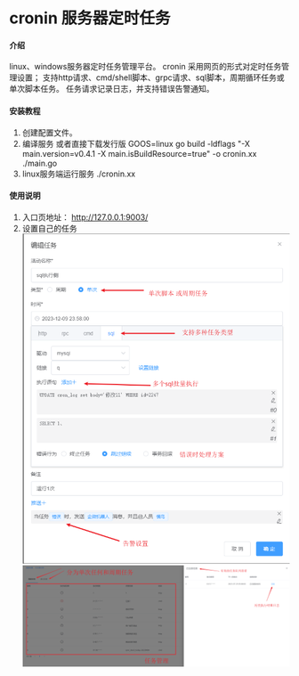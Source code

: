 # cronin 服务器定时任务

#### 介绍
linux、windows服务器定时任务管理平台。
cronin 采用网页的形式对定时任务管理设置；
支持http请求、cmd/shell脚本、grpc请求、sql脚本，周期循环任务或单次脚本任务。
任务请求记录日志，并支持错误告警通知。




#### 安装教程
1.  创建配置文件。
2.  编译服务 或者直接下载发行版
    GOOS=linux go build -ldflags "-X main.version=v0.4.1 -X main.isBuildResource=true" -o cronin.xx ./main.go
3.  linux服务端运行服务
    ./cronin.xx

#### 使用说明

1.  入口页地址： http://127.0.0.1:9003/
2.  设置自己的任务
![image](./work/set.png)
![image](./work/list.png)


